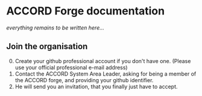 ACCORD Forge documentation
==========================

*everything remains to be written here...*

Join the organisation
---------------------

0. Create your github professional account if you don't have one. (Please use your official professional e-mail address)
1. Contact the ACCORD System Area Leader, asking for being a member of the ACCORD forge, and providing your github identifier.
2. He will send you an invitation, that you finally just have to accept.

